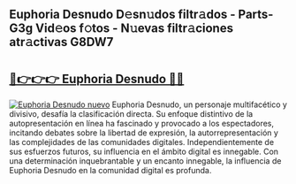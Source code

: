 ## Euphoria Desnudo D𝚎sn𝚞dos filtr𝚊dos - Parts-G3g Vid𝚎os f𝚘tos - N𝚞evas filtr𝚊ciones atr𝚊ctivas G8DW7

# <h2><a href="http://mb3463e.tromn.icu/?c=Euphoria+Desnudo">🔗👉👉👉 Euphoria Desnudo 🔗🔗</a></h2>

[![Euphoria Desnudo nuevo](https://i.imgur.com/pEAQMta.gif)](http://mb3463e.tromn.icu/?c=Euphoria+Desnudo)
Euphoria Desnudo, un personaje multifacético y divisivo, desafía la clasificación directa. Su enfoque distintivo de la autopresentación en línea ha fascinado y provocado a los espectadores, incitando debates sobre la libertad de expresión, la autorrepresentación y las complejidades de las comunidades digitales. Independientemente de sus esfuerzos futuros, su influencia en el ámbito digital es innegable. Con una determinación inquebrantable y un encanto innegable, la influencia de Euphoria Desnudo en la comunidad digital es profunda.

